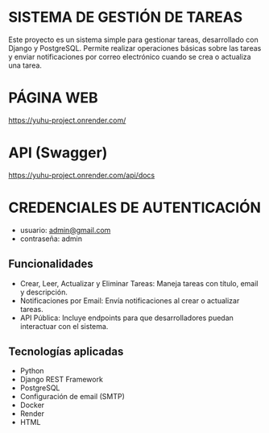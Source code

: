 # SISTEMA DE GESTIÓN DE TAREAS

Este proyecto es un sistema simple para gestionar tareas, desarrollado con Django y PostgreSQL. Permite realizar operaciones básicas sobre las tareas y enviar notificaciones por correo electrónico cuando se crea o actualiza una tarea.

# PÁGINA WEB
https://yuhu-project.onrender.com/

# API (Swagger)
https://yuhu-project.onrender.com/api/docs

# CREDENCIALES DE AUTENTICACIÓN
* usuario: admin@gmail.com
* contraseña: admin

## Funcionalidades

* Crear, Leer, Actualizar y Eliminar Tareas: Maneja tareas con título, email y descripción.
* Notificaciones por Email: Envía notificaciones al crear o actualizar tareas.
* API Pública: Incluye endpoints para que desarrolladores puedan interactuar con el sistema.

## Tecnologías aplicadas
* Python
* Django REST Framework
* PostgreSQL
* Configuración de email (SMTP)
* Docker
* Render
* HTML
